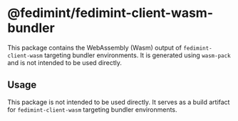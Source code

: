 # @fedimint/fedimint-client-wasm-bundler

This package contains the WebAssembly (Wasm) output of `fedimint-client-wasm` targeting bundler environments. It is generated using `wasm-pack` and is not intended to be used directly.

## Usage

This package is not intended to be used directly. It serves as a build artifact for `fedimint-client-wasm` targeting bundler environments.
